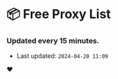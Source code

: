 # :package: Free Proxy List
### Updated every 15 minutes.

- Last updated: `2024-04-20 11:09`

:heart:
